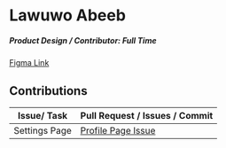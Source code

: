 # Lawuwo Abeeb

##### Product Design / Contributor: Full Time

[Figma Link](<https://www.figma.com/file/2JmfyXDioi6yalyEUThkb4/Team120_col-films-(Copy)?node-id=1104%3A24148>)

## Contributions

| Issue/ Task   | Pull Request / Issues / Commit                                                      |
| ------------- | ----------------------------------------------------------------------------------- |
| Settings Page | [Profile Page Issue](https://github.com/zuri-training/Col-films-Team-120/issues/24) |
